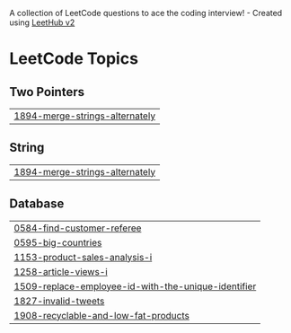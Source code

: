 A collection of LeetCode questions to ace the coding interview! - Created using [LeetHub v2](https://github.com/arunbhardwaj/LeetHub-2.0)
<!---LeetCode Topics Start-->
# LeetCode Topics
## Two Pointers
|  |
| ------- |
| [1894-merge-strings-alternately](https://github.com/Dev-Lakshay-Yadav/Leetcode/tree/master/1894-merge-strings-alternately) |
## String
|  |
| ------- |
| [1894-merge-strings-alternately](https://github.com/Dev-Lakshay-Yadav/Leetcode/tree/master/1894-merge-strings-alternately) |
## Database
|  |
| ------- |
| [0584-find-customer-referee](https://github.com/Dev-Lakshay-Yadav/Leetcode/tree/master/0584-find-customer-referee) |
| [0595-big-countries](https://github.com/Dev-Lakshay-Yadav/Leetcode/tree/master/0595-big-countries) |
| [1153-product-sales-analysis-i](https://github.com/Dev-Lakshay-Yadav/Leetcode/tree/master/1153-product-sales-analysis-i) |
| [1258-article-views-i](https://github.com/Dev-Lakshay-Yadav/Leetcode/tree/master/1258-article-views-i) |
| [1509-replace-employee-id-with-the-unique-identifier](https://github.com/Dev-Lakshay-Yadav/Leetcode/tree/master/1509-replace-employee-id-with-the-unique-identifier) |
| [1827-invalid-tweets](https://github.com/Dev-Lakshay-Yadav/Leetcode/tree/master/1827-invalid-tweets) |
| [1908-recyclable-and-low-fat-products](https://github.com/Dev-Lakshay-Yadav/Leetcode/tree/master/1908-recyclable-and-low-fat-products) |
<!---LeetCode Topics End-->